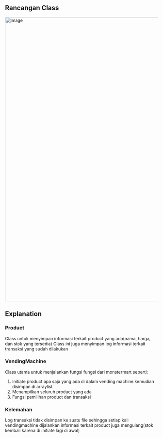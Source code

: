 ## Rancangan Class
<img width="1915" height="934" alt="image" src="https://github.com/user-attachments/assets/5231a4bb-874a-4cbb-b798-583346dbf1c5" />

## Explanation
### Product
Class untuk menyimpan informasi terkait product yang ada(nama, harga, dan stok yang tersedia)
Class ini juga menyimpan log informasi terkait transaksi yang sudah dilakukan

### VendingMachine
Class utama untuk menjalankan fungsi fungsi dari monstermart seperti:
  1. Initiate product apa saja yang ada di dalam vending machine kemudian disimpan di arraylist
  2. Menampilkan seluruh product yang ada
  3. Fungsi pemilihan product dan transaksi

### Kelemahan
Log transaksi tidak disimpan ke suatu file sehingga setiap kali vendingmachine dijalankan informasi terkait product juga mengulang(stok kembali karena di initiate lagi di awal)   
